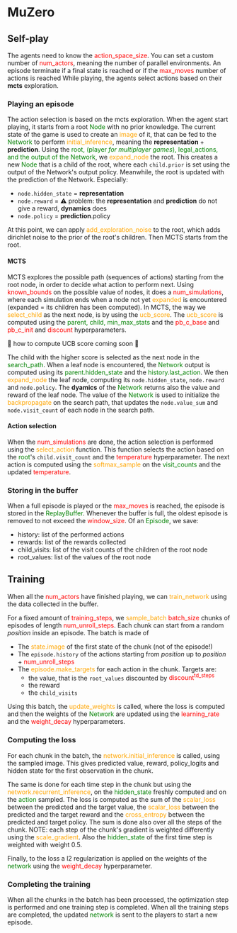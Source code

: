 <style>
r { color: Red }
o { color: Orange }
g { color: Green }
</style>

# MuZero

## Self-play
The agents need to know the <r>action_space_size</r>. You can set a custom number of <r>num_actors</r>, meaning the number of parallel environments.
An episode terminate if a final state is reached or if the <r>max_moves</r> number of actions is reached
While playing, the agents select actions based on their **mcts** exploration.

### Playing an episode
The action selection is based on the mcts exploration. When the agent start playing, it starts from a root <g>Node</g> with no prior knowledge. The current state of the game is used to create an <o>image</o> of it, that can be fed to the <g>Network</g> to perform <o>initial_inference</o>, meaning the **representation** + **prediction**.
Using the <g>root, (player *for multiplayer games*), legal_actions, and the output of the Network</g>, we <o>expand_node</o> the root. This creates a new <g>Node</g> that is a child of the root, where each `child.prior` is set using the output of the Network's output policy. Meanwhile, the root is updated with the prediction of the Network. Especially: 
  * `node.hidden_state` = **representation**
  * `node.reward` = :warning: problem: the **representation** and **prediction** do not give a reward, **dynamics** does
  * `node.policy` = **prediction**.policy

At this point, we can apply <o>add_exploration_noise</o> to the root, which adds dirichlet noise to the prior of the root's children. Then MCTS starts from the root.

#### MCTS
MCTS explores the possible path (sequences of actions) starting from the root node, in order to decide what action to perform next.
Using <r>known_bounds</r> on the possible value of nodes, it does a <r>num_simulations</r>, where each simulation ends when a node not yet <o>expanded</o> is encountered (expanded = its children has been computed).
In MCTS, the way we <o>select_child</o> as the next node, is by using the <o>ucb_score</o>.
The <o>ucb_score</o> is computed using the <g>parent, child, min_max_stats</g> and the <r>pb_c_base</r> and <r>pb_c_init</r> and <r>discount</r> hyperparameters.

:construction: how to compute UCB score coming soon :construction:

The child with the higher score is selected as the next node in the <g>search_path</g>. When a leaf node is encountered, the <g>Network</g> output is computed using its <g>parent.hidden_state</g> and the <g>history.last_action</g>.
We then <o>expand_node</o> the leaf node, computing its `node.hidden_state`, `node.reward` and `node.policy`. 
The **dyamics** of the <g>Network</g> returns also the value and reward of the leaf node. The value of the <g>Network</g> is used to initialize the <o>backpropagate</o> on the search path, that updates the `node.value_sum` and `node.visit_count` of each node in the search path.

#### Action selection
When the <r>num_simulations</r> are done, the action selection is performed using the <o>select_action</o> function. This function selects the action based on the <g>root</g>'s `child.visit_count` and the <r>temperature</r> hyperparameter. The next action is computed using the <o>softmax_sample</o> on the <g>visit_counts</g> and the updated <r>temperature</r>.

### Storing in the buffer
When a full episode is played or the <r>max_moves</r> is reached, the episode is stored in the <g>ReplayBuffer</g>. Whenever the buffer is full, the oldest episode is removed to not exceed the <r>window_size</r>.
Of an <g>Episode</g>, we save:
  * history: list of the performed actions
  * rewards: list of the rewards collected
  * child_visits: list of the visit counts of the children of the root node
  * root_values: list of the values of the root node

## Training
When all the <r>num_actors</r> have finished playing, we can <o>train_network</o> using the data collected in the buffer.

For a fixed amount of <r>training_steps</r>, we <o>sample_batch</o> <r>batch_size</r> chunks of episodes of length <r>num_unroll_steps</r>. Each chunk can start from a random *position* inside an episode. The batch is made of
  * The <o>state.image</o> of the first state of the chunk (not of the episode!)
  * The `episode.history` of the actions starting from *position* up to *position* + <r>num_unroll_steps</r>
  * The <o>episode.make_targets</o> for each action in the chunk. Targets are:
    - the value, that is the `root_values` discounted by <r>discount<sup>td_steps</sup></r>
    - the reward
    - the `child_visits`

Using this batch, the <o>update_weights</o> is called, where the loss is computed and then the weights of the <g>Network</g> are updated using the <r>learning_rate</r> and the <r>weight_decay</r> hyperparameters.

### Computing the loss
For each chunk in the batch, the <o>network.initial_inference</o> is called, using the sampled image. This gives predicted value, reward, policy_logits and hidden state for the first observation in the chunk. 

The same is done for each time step in the chunk but using the <o>network.recurrent_inference</o>, on the <g>hidden_state</g> freshly computed and on the <g>action</g> sampled. The loss is computed as the sum of the <o>scalar_loss</o> between the predicted and the target value, the <o>scalar_loss</o> between the predicted and the target reward and the <o>cross_entropy</o> between the predicted and target policy. The sum is done also over all the steps of the chunk.
NOTE: each step of the chunk's gradient is weighted differently using the <o>scale_gradient</o>. Also the <g>hidden_state</g> of the first time step is weighted with weight 0.5.

Finally, to the loss a l2 regularization is applied on the weights of the <g>network</g> using the <r>weight_decay</r> hyperparameter.

### Completing the training
When all the chunks in the batch has been processed, the optimization step is performed and one training step is completed. 
When all the training steps are completed, the updated <g>network</g> is sent to the players to start a new episode.